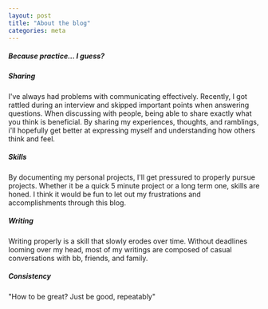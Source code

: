 ```yaml
---
layout: post
title: "About the blog"
categories: meta
---
```

##### Because practice... I guess?

##### Sharing
I've always had problems with communicating effectively. Recently, I got rattled during an interview and skipped important points when answering questions. When discussing with people, being able to share exactly what you think is beneficial. By sharing my experiences, thoughts, and ramblings, i'll hopefully get better at expressing myself and understanding how others think and feel.

##### Skills
By documenting my personal projects, I'll get pressured to properly pursue projects. Whether it be a quick 5 minute project or a long term one, skills are honed. I think it would be fun to let out my frustrations and accomplishments through this blog.

##### Writing
Writing properly is a skill that slowly erodes over time. Without deadlines looming over my head, most of my writings are composed of casual conversations with bb, friends, and family.

##### Consistency
"How to be great? Just be good, repeatably"